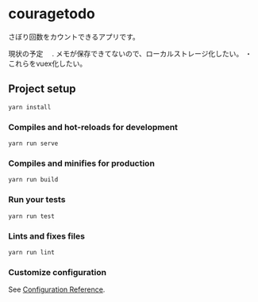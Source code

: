 # couragetodo
さぼり回数をカウントできるアプリです。

現状の予定　
. メモが保存できてないので、ローカルストレージ化したい。
・これらをvuex化したい。
## Project setup
```
yarn install
```

### Compiles and hot-reloads for development
```
yarn run serve
```

### Compiles and minifies for production
```
yarn run build
```

### Run your tests
```
yarn run test
```

### Lints and fixes files
```
yarn run lint
```

### Customize configuration
See [Configuration Reference](https://cli.vuejs.org/config/).
